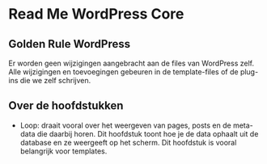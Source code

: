 # Read Me WordPress Core
## Golden Rule WordPress

Er worden geen wijzigingen aangebracht aan de files van WordPress zelf. Alle wijzigingen en toevoegingen gebeuren in de template-files of de plug-ins die we zelf schrijven.

## Over de hoofdstukken

* Loop: draait vooral over het weergeven van pages, posts en de meta-data die daarbij horen. Dit hoofdstuk toont hoe je de data ophaalt uit de database en ze weergeeft op het scherm. Dit hoofdstuk is vooral belangrijk voor templates.
